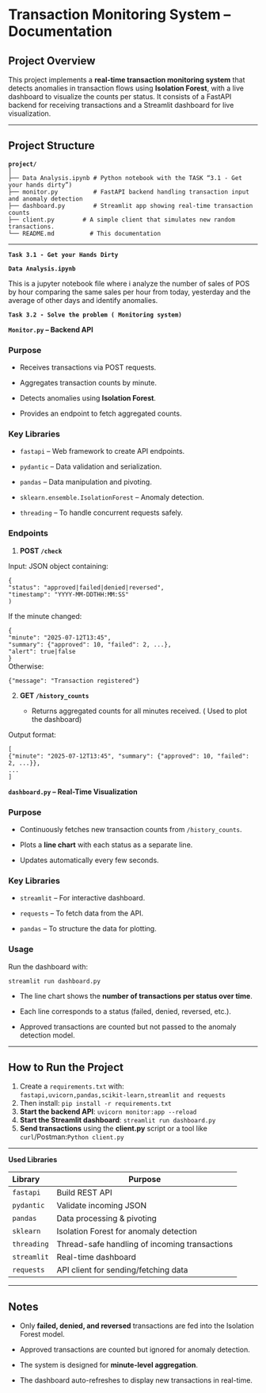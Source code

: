 # **Transaction Monitoring System – Documentation**

## **Project Overview**

This project implements a **real-time transaction monitoring system** that detects anomalies in transaction flows using **Isolation Forest**, with a live dashboard to visualize the counts per status. It consists of a FastAPI backend for receiving transactions and a Streamlit dashboard for live visualization.

---

## **Project Structure**

**`project/`**  
`│`  
`├── Data Analysis.ipynb # Python notebook with the TASK “3.1 - Get your hands dirty”)`  
`├── monitor.py          # FastAPI backend handling transaction input and anomaly detection`  
`├── dashboard.py        # Streamlit app showing real-time transaction counts`  
`├── client.py		  # A simple client that simulates new random transactions.`   
`└── README.md          # This documentation`

---

**`Task 3.1 - Get your Hands Dirty`**

**`Data Analysis.ipynb`**

This is a jupyter notebook file where i analyze the  number of sales of POS by hour comparing the same sales per hour from today, yesterday and the average of other days and identify anomalies.

**`Task 3.2 - Solve the problem ( Monitoring system)`**

**`Monitor.py` – Backend API**

### **Purpose**

* Receives transactions via POST requests.

* Aggregates transaction counts by minute.

* Detects anomalies using **Isolation Forest**.

* Provides an endpoint to fetch aggregated counts.

### **Key Libraries**

* `fastapi` – Web framework to create API endpoints.

* `pydantic` – Data validation and serialization.

* `pandas` – Data manipulation and pivoting.

* `sklearn.ensemble.IsolationForest` – Anomaly detection.

* `threading` – To handle concurrent requests safely.

### **Endpoints**

1. **POST `/check`**

Input: JSON object containing:

 `{`  
  `"status": "approved|failed|denied|reversed",`  
  `"timestamp": "YYYY-MM-DDTHH:MM:SS"`  
`)`

If the minute changed:

 `{`  
  `"minute": "2025-07-12T13:45",`  
  `"summary": {"approved": 10, "failed": 2, ...},`  
  `"alert": true|false`  
`}`  
Otherwise:

 `{"message": "Transaction registered"}`

2. **GET `/history_counts`**

   * Returns aggregated counts for all minutes received. ( Used to plot the dashboard)

Output format:

 `[`  
  `{"minute": "2025-07-12T13:45", "summary": {"approved": 10, "failed": 2, ...}},`  
  `...`  
`]`

**`dashboard.py` – Real-Time Visualization**

### **Purpose**

* Continuously fetches new transaction counts from `/history_counts`.

* Plots a **line chart** with each status as a separate line.

* Updates automatically every few seconds.

### **Key Libraries**

* `streamlit` – For interactive dashboard.

* `requests` – To fetch data from the API.

* `pandas` – To structure the data for plotting.

### **Usage**

Run the dashboard with:

 `streamlit run dashboard.py`

* The line chart shows the **number of transactions per status over time**.

* Each line corresponds to a status (failed, denied, reversed, etc.).

* Approved transactions are counted but not passed to the anomaly detection model.

---

## **How to Run the Project** 

1) Create a `requirements.txt` with:  
   `fastapi,uvicorn,pandas,scikit-learn,streamlit and requests`  
2) Then install:  `pip install -r requirements.txt`  
3) **Start the backend API**:  `uvicorn monitor:app --reload`  
4) **Start the Streamlit dashboard**: `streamlit run dashboard.py`  
5) **Send transactions** using the **client.py** script or a tool like `curl`/Postman:`Python client.py`

---

**Used Libraries**

| Library | Purpose |
| :---- | ----- |
| `fastapi` | Build REST API |
| `pydantic` | Validate incoming JSON |
| `pandas` | Data processing & pivoting |
| `sklearn` | Isolation Forest for anomaly detection |
| `threading` | Thread-safe handling of incoming transactions |
| `streamlit` | Real-time dashboard |
| `requests` | API client for sending/fetching data |

---

## **Notes**

* Only **failed, denied, and reversed** transactions are fed into the Isolation Forest model.

* Approved transactions are counted but ignored for anomaly detection.

* The system is designed for **minute-level aggregation**.

* The dashboard auto-refreshes to display new transactions in real-time.

